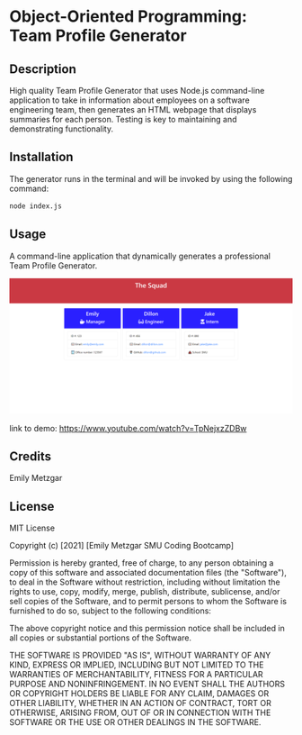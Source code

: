 # Object-Oriented Programming: Team Profile Generator

## Description

High quality Team Profile Generator that uses Node.js command-line application to take in information about employees on a software engineering team, then generates an HTML webpage that displays summaries for each person. Testing is key to maintaining and demonstrating functionality.


## Installation
The generator runs in the terminal and will be invoked by using the following command:

```bash
node index.js
```

## Usage 
A command-line application that dynamically generates a professional Team Profile Generator.

![A screenshot of the application](./assets/images/screenshot.PNG)

link to demo: https://www.youtube.com/watch?v=TpNejxzZDBw

## Credits
Emily Metzgar

## License
MIT License

Copyright (c) [2021] [Emily Metzgar SMU Coding Bootcamp]

Permission is hereby granted, free of charge, to any person obtaining a copy of this software and associated documentation files (the "Software"), to deal in the Software without restriction, including without limitation the rights to use, copy, modify, merge, publish, distribute, sublicense, and/or sell copies of the Software, and to permit persons to whom the Software is furnished to do so, subject to the following conditions:

The above copyright notice and this permission notice shall be included in all copies or substantial portions of the Software.

THE SOFTWARE IS PROVIDED "AS IS", WITHOUT WARRANTY OF ANY KIND, EXPRESS OR IMPLIED, INCLUDING BUT NOT LIMITED TO THE WARRANTIES OF MERCHANTABILITY, FITNESS FOR A PARTICULAR PURPOSE AND NONINFRINGEMENT. IN NO EVENT SHALL THE AUTHORS OR COPYRIGHT HOLDERS BE LIABLE FOR ANY CLAIM, DAMAGES OR OTHER LIABILITY, WHETHER IN AN ACTION OF CONTRACT, TORT OR OTHERWISE, ARISING FROM, OUT OF OR IN CONNECTION WITH THE SOFTWARE OR THE USE OR OTHER DEALINGS IN THE SOFTWARE.
